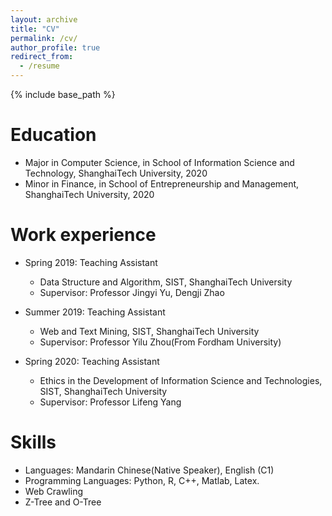 ```yaml
---
layout: archive
title: "CV"
permalink: /cv/
author_profile: true
redirect_from:
  - /resume
---
```


{% include base_path %}

Education
======
* Major in Computer Science, in School of Information Science and Technology, ShanghaiTech University, 2020 
* Minor in Finance, in School of Entrepreneurship and Management, ShanghaiTech University, 2020

Work experience
======
* Spring 2019: Teaching Assistant
  * Data Structure and Algorithm, SIST, ShanghaiTech University
  * Supervisor: Professor Jingyi Yu, Dengji Zhao

* Summer 2019: Teaching Assistant
  * Web and Text Mining, SIST, ShanghaiTech University
  * Supervisor: Professor Yilu Zhou(From Fordham University)

* Spring 2020: Teaching Assistant
  * Ethics in the Development of Information Science and Technologies, SIST, ShanghaiTech University
  * Supervisor: Professor Lifeng Yang
  
Skills
======
* Languages: Mandarin Chinese(Native Speaker), English (C1)
* Programming Languages: Python, R, C++, Matlab, Latex.
* Web Crawling
* Z-Tree and O-Tree




